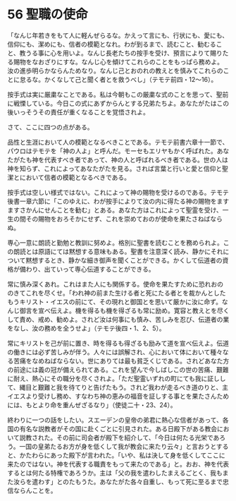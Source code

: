 # 56 聖職の使命

「なんじ年若きをもて人に軽んぜらるな。かえって言にも、行状にも、愛にも、信仰にも、潔めにも、信者の模範となれ。わが到るまで、読むこと、勧むること、教うる事に心を用いよ。なんじ長老たちの按手を受け、預言によりて賜りたる賜物をなおざりにすな。なんじ心を傾けてこれらのことをもっぱら務めよ。汝の進歩明らかならんためなり。なんじ己とおのれの教えとを慎みてこれらのことに怠るな。かくなして己と聞く者とを救うべし」（テモテ前四・12〜16）。

按手式は実に厳粛なことである。私は今朝もこの厳粛な式のことを思って、聖前に戦慄している。今日この式にあずからんとする兄弟たちよ。あなたがたはこの後いっそうその責任が重くなることを覚悟されよ。

さて、ここに四つの点がある。

品性と生涯において人の模範となるべきことである。テモテ前書六章十一節で、パウロはテモテを「神の人よ」と呼んだ。モーセもエリヤもかく呼ばれた。あなたがたも神を代表すべき者であって、神の人と呼ばれるべき者である。世の人は神を知らず、これによってあなたがたを見る。されば言葉と行いと愛と信仰と聖潔とにおいて信者の模範となるべきである。

按手式は空しい様式ではない。これによって神の賜物を受けるのである。テモテ後書一章六節に「このゆえに、わが按手によりて汝の内に得たる神の賜物をますますさかんにせんことを勧む」とある。あなた方はこれによって聖霊を受け、一生の間その賜物をおろそかにせず、これを崇めておのが使命を果たさねばならぬ。

専心一意に朗読と勤勉と教訓に努めよ。格別に聖書を読むことを務められよ。この朗読とは原語にては黙想する意味もある。聖書を注意深く読み、静かにそれについて黙想するとき、静かな細き御声を聞くことができる。かくして伝道者の資格が備わり、出ていって専心伝道することができる。

常に慎み深くあれ。これはまた人にも関係する。使命を果たすために恐れおののきてこれを尽くせ。「われ神の前また生ける者と死にたる者とを裁かんとしたもうキリスト・イエスの前にて、その現れと御国とを思いて厳かに汝に命ず。なんじ御言を宣べ伝えよ。機を得るも機を得ざるも常に励め。寛容と教えとを尽くして責め、戒め、勧めよ。されど汝は何事にも慎み、苦しみを忍び、伝道者の業をなし、汝の務めを全うせよ」（テモテ後四・1、2、5）。

常にキリストを己が前に置き、時を得るも得ざるも励みて道を宣べ伝えよ。伝道の働きには必ず苦しみが伴う。人々には誤解され、心において体において種々なる苦痛をなめねばならない。世にありては最も貧乏くじである。されどあなた方の前途には義の冠が備えられてある。これを望んで今しばしこの世の苦痛、艱難に耐え、熱心にその職分を尽くされよ。「ただ聖霊いずれの町にても我に証しして、縄目と艱難と我を待てりと告げたもう。されど我わが走るべき道のりと、主イエスより受けし務め、すなわち神の恵みの福音を証しする事とを果たさんためには、もとより命を重んぜざるなり」（使徒二十・23、24）。

終わりに一つの話をしたい。スエーデンの皇帝の弟君に熱心な信者があって、各国の有名な説教者がその国に赴くごとに引見された。ある日殿下がある教会において説教された。その前に司会者が殿下を紹介して、「今日は何たる光栄であろう。一国の皇弟たるお方が身を低くして我が教会に来たり云々」と言おうとすると、かたわらにあった殿下が言われた。「いや、私は決して身を低くしてここに来たのではない。神を代表する職責をもって来たのである」と。おお、神を代表するとは何たる特権であろうか。主は「父の我を遣わしたまえるごとく、我もまた汝らを遣わす」とのたもうた。あなたがた各々自重し、もって死に至るまで忠信ならんことを。

